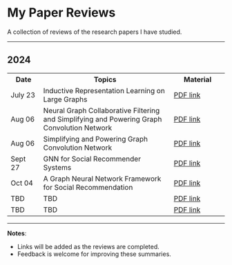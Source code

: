 # My Paper Reviews
A collection of reviews of the research papers I have studied.

---

## 2024

<table>
  <tr>
    <th style="width: 15%;">Date</th>
    <th style="width: 60%;">Topics</th>
    <th style="width: 25%;">Material</th>
  </tr>
  <tr>
    <td>July 23</td>
    <td>Inductive Representation Learning on Large Graphs</td>
    <td><a href="#">PDF link</a></td>
  </tr>
  <tr>
    <td>Aug 06</td>
    <td>Neural Graph Collaborative Filtering and Simplifying and Powering Graph Convolution Network</td>
    <td><a href="#">PDF link</a></td>
  </tr>
  <tr>
    <td>Aug 06</td>
    <td>Simplifying and Powering Graph Convolution Network</td>
    <td><a href="#">PDF link</a></td>
  </tr>
  <tr>
    <td>Sept 27</td>
    <td>GNN for Social Recommender Systems</td>
    <td><a href="#">PDF link</a></td>
  </tr>
  <tr>
    <td> Oct 04 </td>
    <td> A Graph Neural Network Framework for Social Recommendation </td>
    <td><a href="#">PDF link</a></td>
  </tr>
  <tr>
    <td> TBD </td>
    <td> TBD </td>
    <td><a href="#">PDF link</a></td>
  </tr>
  <tr>
    <td> TBD </td>
    <td> TBD </td>
    <td><a href="#">PDF link</a></td>
  </tr>
</table>



---
**Notes**:
- Links will be added as the reviews are completed.
- Feedback is welcome for improving these summaries.

